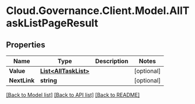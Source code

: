 # Cloud.Governance.Client.Model.AllTaskListPageResult
## Properties

Name | Type | Description | Notes
------------ | ------------- | ------------- | -------------
**Value** | [**List&lt;AllTaskList&gt;**](AllTaskList.md) |  | [optional] 
**NextLink** | **string** |  | [optional] 

[[Back to Model list]](../README.md#documentation-for-models) [[Back to API list]](../README.md#documentation-for-api-endpoints) [[Back to README]](../README.md)

